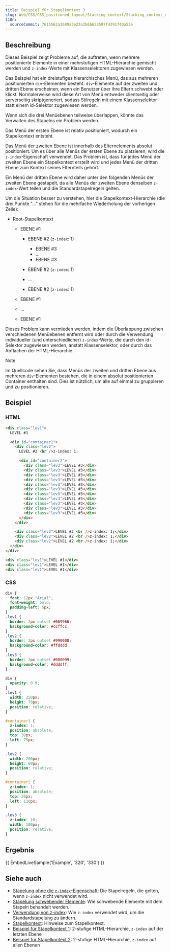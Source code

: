 ```yaml
---
title: Beispiel für Stapelkontext 3
slug: Web/CSS/CSS_positioned_layout/Stacking_context/Stacking_context_example_3
l10n:
  sourceCommit: 7615562a3689a3e23a2b6b623597f4391740a53e
---
```


## Beschreibung

Dieses Beispiel zeigt Probleme auf, die auftreten, wenn mehrere positionierte Elemente in einer mehrstufigen HTML-Hierarchie gemischt werden und `z-index`-Werte mit Klassenselektoren zugewiesen werden.

Das Beispiel hat ein dreistufiges hierarchisches Menü, das aus mehreren positionierten `div`-Elementen besteht. `div`-Elemente auf der zweiten und dritten Ebene erscheinen, wenn ein Benutzer über ihre Eltern schwebt oder klickt. Normalerweise wird diese Art von Menü entweder clientseitig oder serverseitig skriptgeneriert, sodass Stilregeln mit einem Klassenselektor statt einem id-Selektor zugewiesen werden.

Wenn sich die drei Menüebenen teilweise überlappen, könnte das Verwalten des Stapelns ein Problem werden.

Das Menü der ersten Ebene ist relativ positioniert, wodurch ein Stapelkontext entsteht.

Das Menü der zweiten Ebene ist innerhalb des Elternelements absolut positioniert. Um es über alle Menüs der ersten Ebene zu platzieren, wird die `z-index`-Eigenschaft verwendet. Das Problem ist, dass für jedes Menü der zweiten Ebene ein Stapelkontext erstellt wird und jedes Menü der dritten Ebene zum Kontext seines Elternteils gehört.

Ein Menü der dritten Ebene wird daher unter den folgenden Menüs der zweiten Ebene gestapelt, da alle Menüs der zweiten Ebene denselben `z-index`-Wert teilen und die Standardstapelregeln gelten.

Um die Situation besser zu verstehen, hier die Stapelkontext-Hierarchie (die drei Punkte "..." stehen für die mehrfache Wiederholung der vorherigen Zeile):

- Root-Stapelkontext
  - EBENE #1
    - EBENE #2 (`z-index`: 1)
      - EBENE #3
      - …
      - EBENE #3

    - EBENE #2 (`z-index`: 1)
    - …
    - EBENE #2 (`z-index`: 1)

  - EBENE #1
  - …
  - EBENE #1

Dieses Problem kann vermieden werden, indem die Überlappung zwischen verschiedenen Menüebenen entfernt wird oder durch die Verwendung individueller (und unterschiedlicher) `z-index`-Werte, die durch den id-Selektor zugewiesen werden, anstatt Klassenselektor, oder durch das Abflachen der HTML-Hierarchie.

> [!NOTE]
> Im Quellcode sehen Sie, dass Menüs der zweiten und dritten Ebene aus mehreren `div`-Elementen bestehen, die in einem absolut positionierten Container enthalten sind. Dies ist nützlich, um alle auf einmal zu gruppieren und zu positionieren.

## Beispiel

### HTML

```html
<div class="lev1">
  LEVEL #1

  <div id="container1">
    <div class="lev2">
      LEVEL #2 <br />z-index: 1;

      <div id="container2">
        <div class="lev3">LEVEL #3</div>
        <div class="lev3">LEVEL #3</div>
        <div class="lev3">LEVEL #3</div>
        <div class="lev3">LEVEL #3</div>
        <div class="lev3">LEVEL #3</div>
        <div class="lev3">LEVEL #3</div>
        <div class="lev3">LEVEL #3</div>
        <div class="lev3">LEVEL #3</div>
        <div class="lev3">LEVEL #3</div>
        <div class="lev3">LEVEL #3</div>
        <div class="lev3">LEVEL #3</div>
      </div>
    </div>

    <div class="lev2">LEVEL #2 <br />z-index: 1;</div>
    <div class="lev2">LEVEL #2 <br />z-index: 1;</div>
    <div class="lev2">LEVEL #2 <br />z-index: 1;</div>
  </div>
</div>

<div class="lev1">LEVEL #1</div>
<div class="lev1">LEVEL #1</div>
<div class="lev1">LEVEL #1</div>
```

### CSS

```css hidden
div {
  font: 12px "Arial";
  font-weight: bold;
  padding-left: 5px;
}
.lev1 {
  border: 2px outset #669966;
  background-color: #ccffcc;
}
.lev2 {
  border: 2px outset #990000;
  background-color: #ffdddd;
}
.lev3 {
  border: 2px outset #000099;
  background-color: #ddddff;
}
```

```css
div {
  opacity: 0.9;
}
.lev1 {
  width: 250px;
  height: 70px;
  position: relative;
}

#container1 {
  z-index: 1;
  position: absolute;
  top: 30px;
  left: 75px;
}

.lev2 {
  width: 200px;
  height: 60px;
  position: relative;
}

#container2 {
  z-index: 1;
  position: absolute;
  top: 20px;
  left: 110px;
}

.lev3 {
  z-index: 10;
  width: 100px;
  position: relative;
}
```

## Ergebnis

{{ EmbedLiveSample('Example', '320', '330') }}

## Siehe auch

- [Stapelung ohne die `z-index`-Eigenschaft](/de/docs/Web/CSS/CSS_positioned_layout/Stacking_without_z-index): Die Stapelregeln, die gelten, wenn `z-index` nicht verwendet wird.
- [Stapelung schwebender Elemente](/de/docs/Web/CSS/CSS_positioned_layout/Stacking_floating_elements): Wie schwebende Elemente mit dem Stapeln behandelt werden.
- [Verwendung von z-index](/de/docs/Web/CSS/CSS_positioned_layout/Using_z-index): Wie `z-index` verwendet wird, um die Standardstapelung zu ändern.
- [Stapelkontext](/de/docs/Web/CSS/CSS_positioned_layout/Stacking_context): Hinweise zum Stapelkontext.
- [Beispiel für Stapelkontext 1](/de/docs/Web/CSS/CSS_positioned_layout/Stacking_context/Stacking_context_example_1): 2-stufige HTML-Hierarchie, `z-index` auf der letzten Ebene
- [Beispiel für Stapelkontext 2](/de/docs/Web/CSS/CSS_positioned_layout/Stacking_context/Stacking_context_example_2): 2-stufige HTML-Hierarchie, `z-index` auf allen Ebenen
